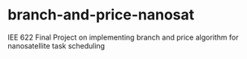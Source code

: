 # branch-and-price-nanosat
IEE 622 Final Project on implementing branch and price algorithm for nanosatellite task scheduling

